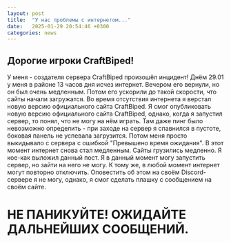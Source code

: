 ```yaml
---
layout: post
title:  "У нас проблемы с интернетом..."
date:   2025-01-29 20:54:46 +0300
categories: news
---
```

## Дорогие игроки CraftBiped!
У меня - создателя сервера CraftBiped произошёл инцидент! Днём 29.01 у меня в районе 13 часов дня исчез интернет. Вечером его вернули, но он был очень медленным. Потом его ускорили до такой скорости, что сайты начали загружатся. Во время отсутствия интернета я верстал новую версию официального сайта CraftBiped. Я смог опубликовать новую версию официального сайта CraftBiped, однако, когда я запустил сервер, то понял, что не могу на нём играть. Там даже пинг было невозможно определить - при заходе на сервер я спавнился в пустоте, боковая панель не успевала загрузится. Потом меня просто выкидывало с сервера с ошибкой "Превышено время ожидания". В этот момент интернет снова стал медленным. Сайты грузились медленно. Я кое-как выложил данный пост. 
Я в данный момент могу запустить сервер, но зайти на него не могу. К тому же, в любой момент интернет могут повторно отключить. Оповестить об этом на своём Discord-сервере я не могу, однако, я смог сделать плашку с сообщением на своём сайте.

# НЕ ПАНИКУЙТЕ! ОЖИДАЙТЕ ДАЛЬНЕЙШИХ СООБЩЕНИЙ.  
